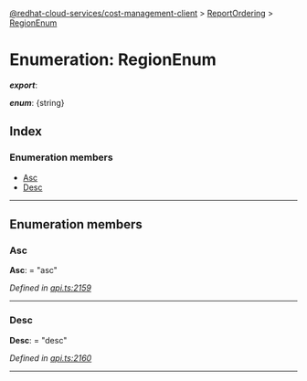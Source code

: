 [@redhat-cloud-services/cost-management-client](../README.md) > [ReportOrdering](../modules/reportordering.md) > [RegionEnum](../enums/reportordering.regionenum.md)

# Enumeration: RegionEnum

*__export__*: 

*__enum__*: {string}

## Index

### Enumeration members

* [Asc](reportordering.regionenum.md#asc)
* [Desc](reportordering.regionenum.md#desc)

---

## Enumeration members

<a id="asc"></a>

###  Asc

**Asc**:  = "asc"

*Defined in [api.ts:2159](https://github.com/rvsia/javascript-clients/blob/master/packages/cost-management/api.ts#L2159)*

___
<a id="desc"></a>

###  Desc

**Desc**:  = "desc"

*Defined in [api.ts:2160](https://github.com/rvsia/javascript-clients/blob/master/packages/cost-management/api.ts#L2160)*

___

